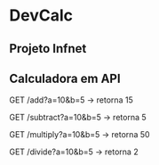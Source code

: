 # DevCalc

## Projeto Infnet

## Calculadora em API

GET /add?a=10&b=5 → retorna 15

GET /subtract?a=10&b=5 → retorna 5

GET /multiply?a=10&b=5 → retorna 50

GET /divide?a=10&b=5 → retorna 2

